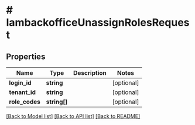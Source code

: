 # # IambackofficeUnassignRolesRequest


## Properties 


Name | Type | Description | Notes
------------ | ------------- | ------------- | -------------
**login_id**| **string** |   | [optional]
**tenant_id**| **string** |   | [optional]
**role_codes**| **string[]** |   | [optional]


[[Back to Model list]](../../README.md#models) [[Back to API list]](../../README.md#endpoints) [[Back to README]](../../README.md)

